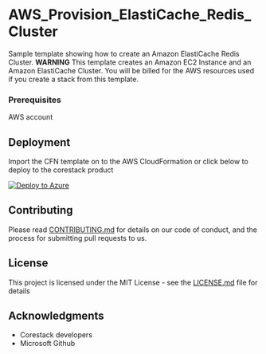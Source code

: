 
# AWS_Provision_ElastiCache_Redis_Cluster

Sample template showing how to create an Amazon ElastiCache Redis Cluster. **WARNING** This template creates an Amazon EC2 Instance and an Amazon ElastiCache Cluster. You will be billed for the AWS resources used if you create a stack from this template.

### Prerequisites

AWS account

## Deployment

Import the CFN template on to the AWS CloudFormation or click below to deploy to the corestack product 

[![Deploy to Azure](https://docs.corestack.io/wp-content/uploads/2019/09/deploy-to-corestack.svg)](http://qa.corestack.io/heatstack/templates?repositories=github&external_redirect=true&name=AWS_Provision_ElastiCache_Redis_Cluster&url=https://raw.githubusercontent.com/karthick-kk/corestacklabs/master/cfn/AWS_Provision_ElastiCache_Redis_Cluster/AWS_Provision_ElastiCache_Redis_Cluster_content.json&engine=cfn&type[0]=Cloud&classification[0]=Provisioning&scope=tenant#/mytemplates)

## Contributing

Please read [CONTRIBUTING.md](https://gist.github.com/karthick-kk/30e4fd3f279492b4f040d5cd569d21d0) for details on our code of conduct, and the process for submitting pull requests to us.

## License

This project is licensed under the MIT License - see the [LICENSE.md](LICENSE.md) file for details

## Acknowledgments

* Corestack developers
* Microsoft Github

